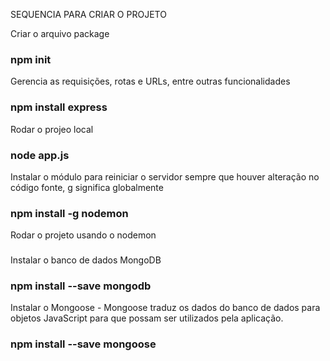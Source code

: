 SEQUENCIA PARA CRIAR O PROJETO

Criar o arquivo package
### npm init

Gerencia as requisições, rotas e URLs, entre outras funcionalidades
### npm install express

Rodar o projeo local
### node app.js

Instalar o módulo para reiniciar o servidor sempre que houver alteração no código fonte, g significa globalmente
### npm install -g nodemon

Rodar o projeto usando o nodemon 
### 

Instalar o banco de dados MongoDB
### npm install --save mongodb

Instalar o Mongoose - Mongoose traduz os dados do banco de dados para objetos JavaScript para que possam ser utilizados pela aplicação.
### npm install --save mongoose
